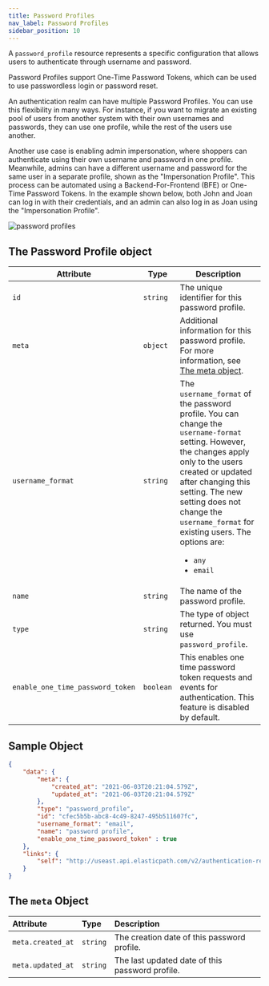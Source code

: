 ```yaml
---
title: Password Profiles
nav_label: Password Profiles
sidebar_position: 10
---
```


A `password_profile` resource represents a specific configuration that allows users to authenticate through username and password.

Password Profiles support One-Time Password Tokens, which can be used to use passwordless login or password reset.

An authentication realm can have multiple Password Profiles. You can use this flexibility in many ways. For instance, if you want to migrate an existing pool of users from another system with their own usernames and passwords, they can use one profile, while the rest of the users use another. 

Another use case is enabling admin impersonation, where shoppers can authenticate using their own username and password in one profile. Meanwhile, admins can have a different username and password for the same user in a separate profile, shown as the "Impersonation Profile". This process can be automated using a Backend-For-Frontend (BFE) or One-Time Password Tokens. In the example shown below, both John and Joan can log in with their credentials, and an admin can also log in as Joan using the "Impersonation Profile".

![password profiles](/assets/password-profiles.png)


## The Password Profile object

| Attribute | Type    | Description                |
| ----------|---------|----------------------------|
| `id`      | `string` |  The unique identifier for this password profile. |
| `meta`    | `object` | Additional information for this password profile. For more information, see [The meta object](#the-meta-object). |
| `username_format` | `string` | The `username_format` of the password profile. You can change the `username-format` setting. However, the changes apply only to the users created or updated after changing this setting. The new setting does not change the `username_format` for existing users. The options are: <ul><li>`any`</li><li>`email`</li></ul>|
| `name` | `string` | The name of the password profile. |
| `type` | `string` | The type of object returned. You must use `password_profile`. |
| `enable_one_time_password_token` | `boolean` | This enables one time password token requests and events for authentication. This feature is disabled by default. |

## Sample Object

```json
{
    "data": {
        "meta": {
            "created_at": "2021-06-03T20:21:04.579Z",
            "updated_at": "2021-06-03T20:21:04.579Z"
        },
        "type": "password_profile",
        "id": "cfec5b5b-abc8-4c49-8247-495b511607fc",
        "username_format": "email",
        "name": "password profile",
        "enable_one_time_password_token" : true
    },
    "links": {
        "self": "http://useast.api.elasticpath.com/v2/authentication-realms/c624ab3d-44f0-49cc-bff7-446ff39a24f0/password-profiles/cfec5b5b-abc8-4c49-8247-495b511607fc"
    }
}
```

## The `meta` Object

| **Attribute** | **Type** | **Description** |
| :--- | :--- | :--- |
| `meta.created_at` | `string` | The creation date of this password profile. |
| `meta.updated_at` | `string` | The last updated date of this password profile. |

